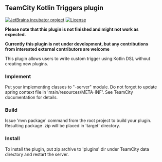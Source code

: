 ## TeamCity Kotlin Triggers plugin
[![JetBrains incubator project](https://jb.gg/badges/incubator-plastic.svg)](https://github.com/JetBrains#jetbrains-on-github)
[![License](https://img.shields.io/badge/License-Apache%202.0-blue.svg)](https://opensource.org/licenses/Apache-2.0) 

**Please note that this plugin is not finished and might not work as expected.**

**Currently this plugin is not under development, but any contributions from interested external contributors are welcome**

This plugin allows users to write custom trigger using Kotlin DSL without creating new plugins.

### Implement
Put your implementing classes to "<artifactId>-server" module. Do not forget to update spring context file in 'main/resources/META-INF'. See TeamCity documentation for details.

### Build
Issue 'mvn package' command from the root project to build your plugin. Resulting package <artifactId>.zip will be placed in 'target' directory. 

### Install
To install the plugin, put zip archive to 'plugins' dir under TeamCity data directory and restart the server.


